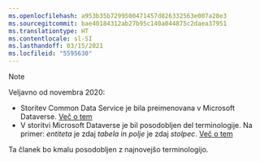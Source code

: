 ```yaml
---
ms.openlocfilehash: a953b35b7299500471457d826332563e007a28e3
ms.sourcegitcommit: bae40184312ab27b95c140a044875c2daea37951
ms.translationtype: HT
ms.contentlocale: sl-SI
ms.lasthandoff: 03/15/2021
ms.locfileid: "5595630"
---
```

> [!NOTE]
> Veljavno od novembra 2020:
> - Storitev Common Data Service je bila preimenovana v Microsoft Dataverse. [Več o tem](https://aka.ms/PAuAppBlog)
> - V storitvi Microsoft Dataverse je bil posodobljen del terminologije. Na primer: *entiteta* je zdaj *tabela* in *polje* je zdaj *stolpec*. [Več o tem](/powerapps/maker/data-platform/data-platform-intro)
>
> Ta članek bo kmalu posodobljen z najnovejšo terminologijo.